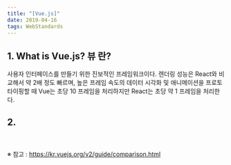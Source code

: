 ```yaml
---
title: "[Vue.js]"
date: 2019-04-16
tags: WebStandards
---
```


## 1. What is Vue.js? 뷰 란?
사용자 인터페이스를 만들기 위한 진보적인 프레임워크이다. 렌더링 성능은 React와 비교해서 약 2배 정도 빠르며, 높은 프레임 속도의 데이터 시각화 및 애니메이션을 프로토 타이핑할 때 Vue는 초당 10 프레임을 처리하지만 React는 초당 약 1 프레임을 처리한다.

##
## 2. 



<br><br>
※ 참고 : https://kr.vuejs.org/v2/guide/comparison.html
